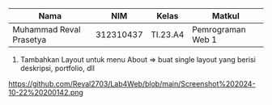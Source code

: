 | Nama                    | NIM        | Kelas   | Matkul            |
|-------------------------|------------|---------|-------------------|
| Muhammad Reval Prasetya | 312310437  | TI.23.A4| Pemrograman Web 1 |


1. Tambahkan Layout untuk menu About
=> buat single layout yang berisi deskripsi, portfolio, dll

https://github.com/Reval2703/Lab4Web/blob/main/Screenshot%202024-10-22%20200142.png

